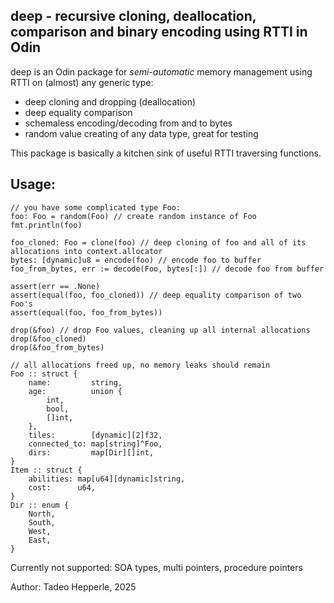 ## deep - recursive cloning, deallocation, comparison and binary encoding using RTTI in Odin

deep is an Odin package for _semi-automatic_ memory management using RTTI on (almost) any generic type:

- deep cloning and dropping (deallocation)
- deep equality comparison
- schemaless encoding/decoding from and to bytes
- random value creating of any data type, great for testing

This package is basically a kitchen sink of useful RTTI traversing functions.

## Usage:

```odin
// you have some complicated type Foo:
foo: Foo = random(Foo) // create random instance of Foo
fmt.println(foo)

foo_cloned: Foo = clone(foo) // deep cloning of foo and all of its allocations into context.allocator
bytes: [dynamic]u8 = encode(foo) // encode foo to buffer
foo_from_bytes, err := decode(Foo, bytes[:]) // decode foo from buffer

assert(err == .None)
assert(equal(foo, foo_cloned)) // deep equality comparison of two Foo's
assert(equal(foo, foo_from_bytes))

drop(&foo) // drop Foo values, cleaning up all internal allocations
drop(&foo_cloned)
drop(&foo_from_bytes)

// all allocations freed up, no memory leaks should remain
Foo :: struct {
	name:         string,
	age:          union {
		int,
		bool,
		[]int,
	},
	tiles:        [dynamic][2]f32,
	connected_to: map[string]^Foo,
	dirs:         map[Dir][]int,
}
Item :: struct {
	abilities: map[u64][dynamic]string,
	cost:      u64,
}
Dir :: enum {
	North,
	South,
	West,
	East,
}
```

Currently not supported: SOA types, multi pointers, procedure pointers

Author: Tadeo Hepperle, 2025
